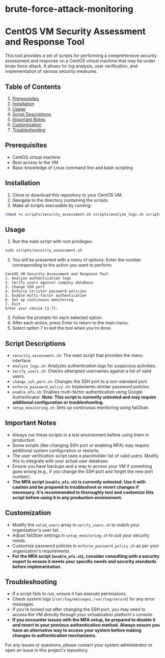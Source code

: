 # brute-force-attack-monitoring

# CentOS VM Security Assessment and Response Tool

This tool provides a set of scripts for performing a comprehensive security assessment and response on a CentOS virtual machine that may be under brute force attack. It allows for log analysis, user verification, and implementation of various security measures.

## Table of Contents

1. [Prerequisites](#prerequisites)
2. [Installation](#installation)
3. [Usage](#usage)
4. [Script Descriptions](#script-descriptions)
5. [Important Notes](#important-notes)
6. [Customization](#customization)
7. [Troubleshooting](#troubleshooting)

## Prerequisites

- CentOS virtual machine
- Root access to the VM
- Basic knowledge of Linux command line and bash scripting

## Installation

1. Clone or download this repository to your CentOS VM.
2. Navigate to the directory containing the scripts.
3. Make all scripts executable by running:

```bash
chmod +x scripts/security_assessment.sh scripts/analyze_logs.sh scripts/verify_users.sh scripts/change_ssh_port.sh scripts/enforce_password_policy.sh scripts/enable_mfa.sh scripts/setup_monitoring.sh
```

## Usage

1. Run the main script with root privileges:

```bash
sudo scripts/security_assessment.sh
```

2. You will be presented with a menu of options. Enter the number corresponding to the action you want to perform:

```
CentOS VM Security Assessment and Response Tool
1. Analyze authentication logs
2. Verify users against company database
3. Change SSH port
4. Enforce stricter password policies
5. Enable multi-factor authentication
6. Set up continuous monitoring
7. Exit
Enter your choice [1-7]:
```

3. Follow the prompts for each selected option.
4. After each action, press Enter to return to the main menu.
5. Select option 7 to exit the tool when you're done.

## Script Descriptions

- `security_assessment.sh`: The main script that provides the menu interface.
- `analyze_logs.sh`: Analyzes authentication logs for suspicious activities.
- `verify_users.sh`: Checks attempted usernames against a list of valid users.
- `change_ssh_port.sh`: Changes the SSH port to a non-standard port.
- `enforce_password_policy.sh`: Implements stricter password policies.
- `enable_mfa.sh`: Enables multi-factor authentication using Google Authenticator. **Note: This script is currently untested and may require additional configuration or troubleshooting.**
- `setup_monitoring.sh`: Sets up continuous monitoring using fail2ban.

## Important Notes

- Always run these scripts in a test environment before using them in production.
- Some scripts (like changing SSH port or enabling MFA) may require additional system configuration or restarts.
- The user verification script uses a placeholder list of valid users. Modify this to integrate with your actual user database.
- Ensure you have backups and a way to access your VM if something goes wrong (e.g., if you change the SSH port and forget the new port number).
- **The MFA script (`enable_mfa.sh`) is currently untested. Use it with caution and be prepared to troubleshoot or revert changes if necessary. It's recommended to thoroughly test and customize this script before using it in any production environment.**

## Customization

- Modify the `valid_users` array in `verify_users.sh` to match your organization's user list.
- Adjust fail2ban settings in `setup_monitoring.sh` to suit your security needs.
- Customize password policies in `enforce_password_policy.sh` as per your organization's requirements.
- **For the MFA script (`enable_mfa.sh`), consider consulting with a security expert to ensure it meets your specific needs and security standards before implementation.**

## Troubleshooting

- If a script fails to run, ensure it has execute permissions.
- Check system logs (`/var/log/messages`, `/var/log/secure`) for any error messages.
- If you're locked out after changing the SSH port, you may need to access the VM directly through your virtualization platform's console.
- **If you encounter issues with the MFA setup, be prepared to disable it and revert to your previous authentication method. Always ensure you have an alternative way to access your system before making changes to authentication mechanisms.**

For any issues or questions, please contact your system administrator or open an issue in this project's repository.
